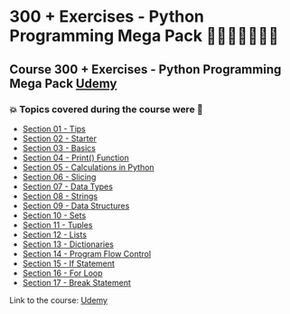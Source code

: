 # 300 + Exercises - Python Programming Mega Pack 👩🏻‍💻🤯🐍🤖💽
## Course 300 + Exercises - Python Programming Mega Pack [Udemy](https://www.udemy.com/course/python-programming-exercises-mega-pack/)
### 💥 Topics covered during the course were 🚀
- [Section 01 - Tips](https://github.com/romulovieira777/300_Exercises_Python_Programming_Mega_Pack/tree/main/Section_01_Tips)
- [Section 02 - Starter](https://github.com/romulovieira777/300_Exercises_Python_Programming_Mega_Pack/tree/main/Section_02_Starter)
- [Section 03 - Basics](https://github.com/romulovieira777/300_Exercises_Python_Programming_Mega_Pack/tree/main/Section_03_Basics)
- [Section 04 - Print() Function](https://github.com/romulovieira777/300_Exercises_Python_Programming_Mega_Pack/tree/main/Section_04_Print_Function)
- [Section 05 - Calculations in Python](https://github.com/romulovieira777/300_Exercises_Python_Programming_Mega_Pack/tree/main/Section_05_Calculations_In_Python)
- [Section 06 - Slicing](https://github.com/romulovieira777/300_Exercises_Python_Programming_Mega_Pack/tree/main/Section_06_Slicing)
- [Section 07 - Data Types](https://github.com/romulovieira777/300_Exercises_Python_Programming_Mega_Pack/tree/main/Section_07_Data_Types)
- [Section 08 - Strings](https://github.com/romulovieira777/300_Exercises_Python_Programming_Mega_Pack/tree/main/Section_08_Strings)
- [Section 09 - Data Structures](https://github.com/romulovieira777/300_Exercises_Python_Programming_Mega_Pack/tree/main/Section_09_Data_Structures)
- [Section 10 - Sets](https://github.com/romulovieira777/300_Exercises_Python_Programming_Mega_Pack/tree/main/Section_10_Sets)
- [Section 11 - Tuples](https://github.com/romulovieira777/300_Exercises_Python_Programming_Mega_Pack/tree/main/Section_11_Tuples)
- [Section 12 - Lists](https://github.com/romulovieira777/300_Exercises_Python_Programming_Mega_Pack/tree/main/Section_12_Lists)
- [Section 13 - Dictionaries](https://github.com/romulovieira777/300_Exercises_Python_Programming_Mega_Pack/tree/main/Section_13_Dictionaries)
- [Section 14 - Program Flow Control](https://github.com/romulovieira777/300_Exercises_Python_Programming_Mega_Pack/tree/main/Section_14_Program_Flow_Control)
- [Section 15 - If Statement](https://github.com/romulovieira777/300_Exercises_Python_Programming_Mega_Pack/tree/main/Section_15_If_Statement)
- [Section 16 - For Loop](https://github.com/romulovieira777/300_Exercises_Python_Programming_Mega_Pack/tree/main/Section_16_For_Loop)
- [Section 17 - Break Statement]()

Link to the course: [Udemy](https://www.udemy.com/course/python-programming-exercises-mega-pack/)
